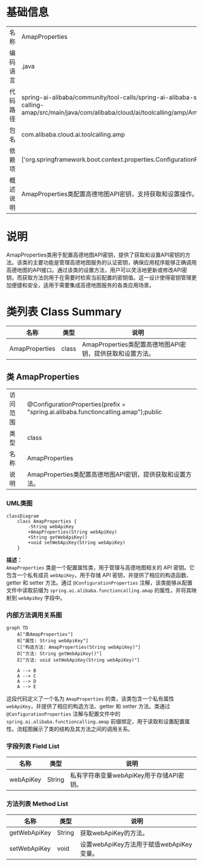 # 基础信息

|      |      |
|------|------|
| 名称 | AmapProperties |
| 编码语言 | .java |
| 代码路径 | spring-ai-alibaba/community/tool-calls/spring-ai-alibaba-starter-tool-calling-amap/src/main/java/com/alibaba/cloud/ai/toolcalling/amp/AmapProperties.java |
| 包名 | com.alibaba.cloud.ai.toolcalling.amp |
| 依赖项 | ['org.springframework.boot.context.properties.ConfigurationProperties'] |
| 概述说明 | AmapProperties类配置高德地图API密钥，支持获取和设置操作。 |

# 说明

AmapProperties类用于配置高德地图API密钥，提供了获取和设置API密钥的方法。该类的主要功能是管理高德地图服务的认证密钥，确保应用程序能够正确调用高德地图的API接口。通过该类的设置方法，用户可以灵活地更新或修改API密钥，而获取方法则用于在需要时检索当前配置的密钥值。这一设计使得密钥管理更加便捷和安全，适用于需要集成高德地图服务的各类应用场景。

# 类列表 Class Summary

| 名称   | 类型  | 说明 |
|-------|------|-------------|
| AmapProperties | class | AmapProperties类配置高德地图API密钥，提供获取和设置方法。 |



## 类 AmapProperties

|      |      |
|------|------|
| 访问范围 | @ConfigurationProperties(prefix = "spring.ai.alibaba.functioncalling.amap");public |
| 类型 | class |
| 名称 | AmapProperties |
| 说明 | AmapProperties类配置高德地图API密钥，提供获取和设置方法。 |


### UML类图

```mermaid
classDiagram
    class AmapProperties {
        -String webApiKey
        +AmapProperties(String webApiKey)
        +String getWebApiKey()
        +void setWebApiKey(String webApiKey)
    }
```

**描述：**  
`AmapProperties` 类是一个配置属性类，用于管理与高德地图相关的 API 密钥。它包含一个私有成员 `webApiKey`，用于存储 API 密钥，并提供了相应的构造函数、getter 和 setter 方法。通过 `@ConfigurationProperties` 注解，该类能够从配置文件中读取前缀为 `spring.ai.alibaba.functioncalling.amap` 的属性，并将其映射到 `webApiKey` 字段中。


### 内部方法调用关系图

```mermaid
graph TD
    A["类AmapProperties"]
    B["属性: String webApiKey"]
    C["构造方法: AmapProperties(String webApiKey)"]
    D["方法: String getWebApiKey()"]
    E["方法: void setWebApiKey(String webApiKey)"]

    A --> B
    A --> C
    A --> D
    A --> E
```

这段代码定义了一个名为 `AmapProperties` 的类，该类包含一个私有属性 `webApiKey`，并提供了相应的构造方法、getter 和 setter 方法。类通过 `@ConfigurationProperties` 注解与配置文件中的 `spring.ai.alibaba.functioncalling.amap` 前缀绑定，用于读取和设置配置属性。流程图展示了类的结构及其方法之间的调用关系。

### 字段列表 Field List

| 名称  | 类型  | 说明 |
|-------|-------|------|
| webApiKey | String | 私有字符串变量webApiKey用于存储API密钥。 |

### 方法列表 Method List

| 名称  | 类型  | 说明 |
|-------|-------|------|
| getWebApiKey | String | 获取webApiKey的方法。 |
| setWebApiKey | void | 设置webApiKey方法用于赋值webApiKey变量。 |




